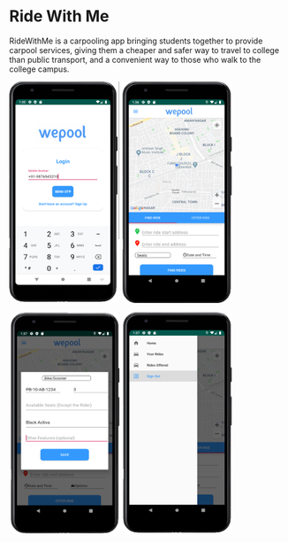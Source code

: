 # Ride With Me

RideWithMe is a carpooling app bringing students together to provide carpool services, giving them a cheaper and safer way to travel to college than public transport, and a convenient way to those who walk to the college campus.

<img src="screenshots/2.png" alt="1.png" width="200" height="400" /> <img src="screenshots/3.png" alt="1.png" width="200" height="400" />

<img src="screenshots/4.png" alt="1.png" width="200" height="400" />
<img src="screenshots/5.png" alt="1.png" width="200" height="400" />
